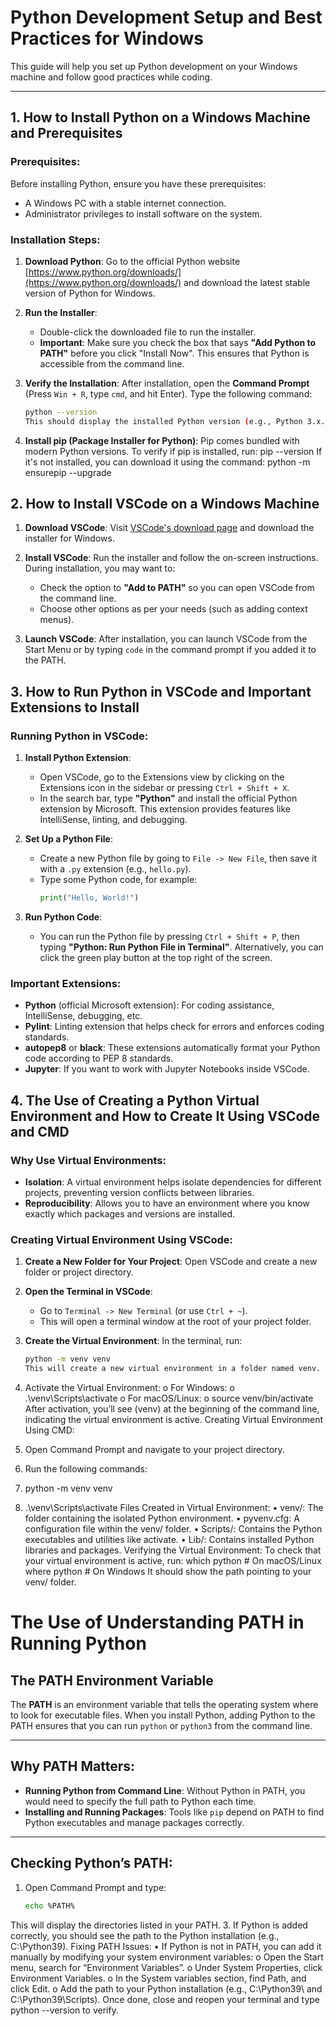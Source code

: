 # Python Development Setup and Best Practices for Windows

This guide will help you set up Python development on your Windows machine and follow good practices while coding.

---

## 1. **How to Install Python on a Windows Machine and Prerequisites**

### Prerequisites:
Before installing Python, ensure you have these prerequisites:
- A Windows PC with a stable internet connection.
- Administrator privileges to install software on the system.

### Installation Steps:
1. **Download Python**: 
   Go to the official Python website [https://www.python.org/downloads/](https://www.python.org/downloads/) and download the latest stable version of Python for Windows.

2. **Run the Installer**:
   - Double-click the downloaded file to run the installer.
   - **Important**: Make sure you check the box that says **"Add Python to PATH"** before you click "Install Now". This ensures that Python is accessible from the command line.

3. **Verify the Installation**: 
   After installation, open the **Command Prompt** (Press `Win + R`, type `cmd`, and hit Enter). Type the following command:
   ```bash
   python --version
   This should display the installed Python version (e.g., Python 3.x.x).
4.	**Install pip (Package Installer for Python)**:
    Pip comes bundled with modern Python versions. To verify if pip is installed, run:
    pip --version
    If it's not installed, you can download it using the command:
    python -m ensurepip --upgrade
## 2. How to Install VSCode on a Windows Machine

1. **Download VSCode**: Visit [VSCode's download page](https://code.visualstudio.com/) and download the installer for Windows.

2. **Install VSCode**: Run the installer and follow the on-screen instructions. During installation, you may want to:
   - Check the option to **"Add to PATH"** so you can open VSCode from the command line.
   - Choose other options as per your needs (such as adding context menus).

3. **Launch VSCode**: After installation, you can launch VSCode from the Start Menu or by typing `code` in the command prompt if you added it to the PATH.

## 3. How to Run Python in VSCode and Important Extensions to Install

### Running Python in VSCode:

1. **Install Python Extension**:
   - Open VSCode, go to the Extensions view by clicking on the Extensions icon in the sidebar or pressing `Ctrl + Shift + X`.
   - In the search bar, type **"Python"** and install the official Python extension by Microsoft. This extension provides features like IntelliSense, linting, and debugging.

2. **Set Up a Python File**:
   - Create a new Python file by going to `File -> New File`, then save it with a `.py` extension (e.g., `hello.py`).
   - Type some Python code, for example:
     ```python
     print("Hello, World!")
     ```

3. **Run Python Code**:
   - You can run the Python file by pressing `Ctrl + Shift + P`, then typing **"Python: Run Python File in Terminal"**. Alternatively, you can click the green play button at the top right of the screen.

### Important Extensions:
- **Python** (official Microsoft extension): For coding assistance, IntelliSense, debugging, etc.
- **Pylint**: Linting extension that helps check for errors and enforces coding standards.
- **autopep8** or **black**: These extensions automatically format your Python code according to PEP 8 standards.
- **Jupyter**: If you want to work with Jupyter Notebooks inside VSCode.


## 4. The Use of Creating a Python Virtual Environment and How to Create It Using VSCode and CMD

### Why Use Virtual Environments:
- **Isolation**: A virtual environment helps isolate dependencies for different projects, preventing version conflicts between libraries.
- **Reproducibility**: Allows you to have an environment where you know exactly which packages and versions are installed.

### Creating Virtual Environment Using VSCode:

1. **Create a New Folder for Your Project**: Open VSCode and create a new folder or project directory.

2. **Open the Terminal in VSCode**:
   - Go to `Terminal -> New Terminal` (or use `Ctrl + ~`).
   - This will open a terminal window at the root of your project folder.

3. **Create the Virtual Environment**: In the terminal, run:
   ```bash
   python -m venv venv
   This will create a new virtual environment in a folder named venv.
5.	Activate the Virtual Environment:
o	For Windows: 
o	.\venv\Scripts\activate
o	For macOS/Linux: 
o	source venv/bin/activate
After activation, you’ll see (venv) at the beginning of the command line, indicating the virtual environment is active.
Creating Virtual Environment Using CMD:
1.	Open Command Prompt and navigate to your project directory.
2.	Run the following commands: 
3.	python -m venv venv
4.	.\venv\Scripts\activate
Files Created in Virtual Environment:
•	venv/: The folder containing the isolated Python environment.
•	pyvenv.cfg: A configuration file within the venv/ folder.
•	Scripts/: Contains the Python executables and utilities like activate.
•	Lib/: Contains installed Python libraries and packages.
Verifying the Virtual Environment:
To check that your virtual environment is active, run:
which python  # On macOS/Linux
where python  # On Windows
It should show the path pointing to your venv/ folder.



 # The Use of Understanding PATH in Running Python

## The PATH Environment Variable
The **PATH** is an environment variable that tells the operating system where to look for executable files. When you install Python, adding Python to the PATH ensures that you can run `python` or `python3` from the command line.

---

## Why PATH Matters:
- **Running Python from Command Line**: Without Python in PATH, you would need to specify the full path to Python each time.
- **Installing and Running Packages**: Tools like `pip` depend on PATH to find Python executables and manage packages correctly.

---

## Checking Python’s PATH:
1. Open Command Prompt and type:
   ```bash
   echo %PATH%
This will display the directories listed in your PATH.
3.	If Python is added correctly, you should see the path to the Python installation (e.g., C:\Python39).
Fixing PATH Issues:
•	If Python is not in PATH, you can add it manually by modifying your system environment variables: 
o	Open the Start menu, search for “Environment Variables”.
o	Under System Properties, click Environment Variables.
o	In the System variables section, find Path, and click Edit.
o	Add the path to your Python installation (e.g., C:\Python39\ and C:\Python39\Scripts\).
Once done, close and reopen your terminal and type python --version to verify.

